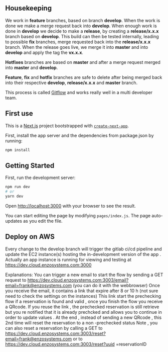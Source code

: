 ## Housekeeping

We work in **feature** branches, based on branch **develop**. When the work is done we make a merge request back into **develop**. When enough work is done in **develop** we decide to make a **release**, by creating a **release/x.x.x** branch based on **develop**. This build can then be tested internally, leading to possible **fix** branches, merge requested back into the **release/x.x.x** branch. When the release goes live, we merge it into **master** and into **develop** and apply the tag the **vx.x.x**.

**Hotfixes** branches are based on **master** and after a merge request merged into **master** and **develop**.

**Feature**, **fix** and **hotfix** branches are safe to delete after being merged back into their respective **develop**, **release/x.x.x** and **master** branch.

This process is called [Gitflow](https://www.atlassian.com/git/tutorials/comparing-workflows/gitflow-workflow) and works really well in a multi developer team.

## First use

This is a [Next.js](https://nextjs.org/) project bootstrapped with [`create-next-app`](https://github.com/vercel/next.js/tree/canary/packages/create-next-app).


First, install the app server and the dependencies from package.json by running:

```bash
npm install
```


## Getting Started


First, run the development server:

```bash
npm run dev
# or
yarn dev
```

Open [http://localhost:3000](http://localhost:3000) with your browser to see the result.

You can start editing the page by modifying `pages/index.js`. The page auto-updates as you edit the file.


## Deploy on AWS

Every change to the develop branch will trigger the gitlab ci/cd pipeline and update the EC2 instance(s) hosting the in-development version of the app .
Actually an app instance is running for viewing and testing at https://dev.cloud.enzosystems.com:3000 


Explanations:
You can trigger a new email to start the flow by sending a GET request to https://dev.cloud.enzosystems.com:3003/email?email=frank@enzosystems.com (you can do it with the webbrowser)
Once you receive the email, it contains a link that expire after 8 or 10 h (not sure need to check the settings on the instances)
This link start the prechecking flow if a reservation is found and valid , once you finish the flow you receive a QRcode.
If you reuse the link , the  prechecked reservation is still retrieve but you re notified that it is already prechcked  and allows you to continue in order to update values . At the end , instead of sending a new QRcode , this 2nd time will reset the reservation to a non -prechecked status
Note , you can also reset a reservation by calling a GET to https://dev.cloud.enzosystems.com:3003/reset?email=frank@enzosystems.com or to https://dev.cloud.enzosystems.com:3003/reset?uuid =reservationID